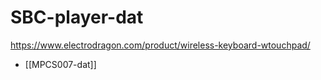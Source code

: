 
# SBC-player-dat

https://www.electrodragon.com/product/wireless-keyboard-wtouchpad/

- [[MPCS007-dat]]